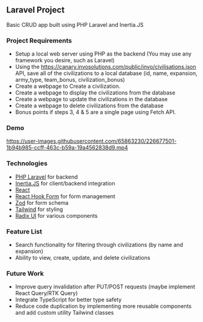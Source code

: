 ## Laravel Project
Basic CRUD app built using PHP Laravel and Inertia.JS

### Project Requirements
- Setup a local web server using PHP as the backend (You may use any framework you desire, such as Laravel)
- Using the https://canary.invosolutions.com/public/invo/civilisations.json  API, save all of the civilizations to a local database  (id, name, expansion, army_type, team_bonus, civilization_bonus)
- Create a webpage to Create a civilization.
- Create a webpage to display the civilizations from the database
- Create a webpage to update the civilizations in the database
- Create a webpage to delete civilizations from the database
- Bonus points if steps 3, 4 & 5 are a single page using Fetch API.

### Demo
https://user-images.githubusercontent.com/65863230/226677501-1b94b985-ccff-463c-b59a-19a4562838d9.mp4


### Technologies
- [PHP Laravel](https://laravel.com) for backend
- [Inertia.JS](https://inertiajs.com) for client/backend integration
- [React](https://react.dev)
- [React Hook Form](https://react-hook-form.com) for form management
- [Zod](https://github.com/colinhacks/zod) for form schema
- [Tailwind](https://tailwindcss.com) for styling 
- [Radix UI](https://www.radix-ui.com) for various components

### Feature List
- Search functionality for filtering through civilizations (by name and expansion) 
- Ability to view, create, update, and delete civilizations

### Future Work
- Improve query invalidation after PUT/POST requests (maybe implement React Query/RTK Query)
- Integrate TypeScript for better type safety
- Reduce code duplication by implementing more reusable components and add custom utility Tailwind classes 
